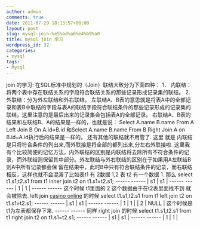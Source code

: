 ```yaml
---
author: admin
comments: true
date: 2011-07-29 18:13:57+00:00
layout: post
slug: mysql-join-%e5%ad%a6%e4%b9%a0
title: mysql join 学习
wordpress_id: 32
categories:
- mysql
tags:
- Mysql
---
```


join 的学习: 在SQL标准中规划的（Join）联结大致分为下面四种： 1． 内联结：将两个表中存在联结关系的字段符合联结关系的那些记录形成记录集的联结。 2． 外联结：分为外左联结和外右联结。 左联结A、B表的意思就是将表A中的全部记录和表B中联结的字段与表A的联结字段符合联结条件的那些记录形成的记录集的联结，这里注意的是最后出来的记录集会包括表A的全部记录。 右联结A、B表的结果和左联结B、A的结果是一样的，也就是说： Select A.name B.name From A Left Join B On A.id=B.id 和Select A.name B.name From B Right Join A on B.id=A.id执行后的结果是一样的。 还有其他的联结就不用管了. 这里 就是 内联结是只将符合条件的列出来,而外联接是将全部的都列出来,分左右外联接啦. 这里我有个比较简便的记忆方法，内外联结的区别是内联结将去除所有不符合条件的记录，而外联结则保留其中部分。外左联结与外右联结的区别在于如果用A左联结B则A中所有记录都会保 留在结果中，此时B中只有符合联结条件的记录，而右联结相反，这样也就不会混淆了比如表t1 有 2数据 1,2 表 t2 有一个数据 1. 那么 select t1.s1,t2.s1 from t1 inner join t2 on t1.s1=t2.s1; ------ ------ | s1 | s1 | ------ ------ | 1 | 1 | ------ ------ 这个时候 t1里面的 2 这个数据由于在t2表里面找不到 就会被除去. left join [casino online](http://britishcasino.org.uk/) 的时候 select t1.s1,t2.s1 from t1 left join t2 on t1.s1=t2.s1; ------ ------ | s1 | s1 | ------ ------ | 1 | 1 | | 2 | NULL | 这个时候是 t1为左表都保存下来. ------ ------ 同样 right join 的时候 select t1.s1,t2.s1 from t1 right join t2 on t1.s1=t2.s1; ------ ------ | s1 | s1 | ------ ------ | 1 | 1 |
